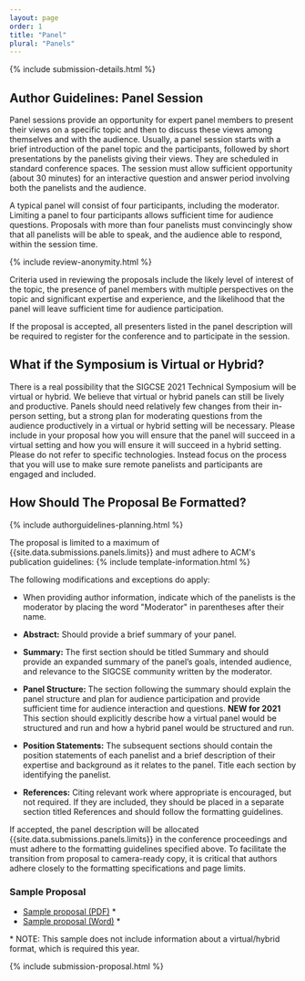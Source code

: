 ```yaml
---
layout: page
order: 1
title: "Panel"
plural: "Panels"
---
```


{% include submission-details.html %}

## Author Guidelines: Panel Session

Panel sessions provide an opportunity for expert panel members to present their views on a specific topic and then to discuss these views among themselves and with the audience. Usually, a panel session starts with a brief introduction of the panel topic and the participants, followed by short presentations by the panelists giving their views. They are scheduled in standard conference spaces. The session must allow sufficient opportunity (about 30 minutes) for an interactive question and answer period involving both the panelists and the audience.

A typical panel will consist of four participants, including the moderator. Limiting a panel to four participants allows sufficient time for audience questions. Proposals with more than four panelists must convincingly show that all panelists will be able to speak, and the audience able to respond, within the session time.


{% include review-anonymity.html %}

Criteria used in reviewing the proposals include the likely level of interest of the topic, the presence of panel members with multiple perspectives on the topic and significant expertise and experience, and the likelihood that the panel will leave sufficient time for audience participation.

If the proposal is accepted, all presenters listed in the panel description will be required to register for the conference and to participate in the session.

## What if the Symposium is Virtual or Hybrid?

There is a real possibility that the SIGCSE 2021 Technical Symposium will be virtual or hybrid.  We believe that virtual or hybrid panels can still be lively and productive.  Panels should need relatively few changes from their in-person setting, but a strong plan for moderating questions from the audience productively in a virtual or hybrid setting will be necessary.  Please include in your proposal how you will ensure that the panel will succeed in a virtual setting and how you will ensure it will succeed in a hybrid setting.  Please do not refer to specific technologies.  Instead focus on the process that you will use to make sure remote panelists and participants are engaged and included.


## How Should The Proposal Be Formatted?
{% include authorguidelines-planning.html %}

The proposal is limited to a maximum of {{site.data.submissions.panels.limits}} and must adhere to ACM's publication guidelines:
{% include template-information.html %}

The following modifications and exceptions do apply:

-   When providing author information, indicate which of the panelists
    is the moderator by placing the word "Moderator" in parentheses
    after their name.

-   **Abstract:** Should provide a brief summary of your panel.

- 	**Summary:** The first section should be titled Summary and should provide an expanded summary of the panel’s goals,  intended audience, and relevance to the SIGCSE community written by the moderator.

-	**Panel Structure:** The section following the summary should explain the panel structure and plan for audience participation and provide sufficient time for audience interaction and questions. **NEW for 2021** This section should explicitly describe how a virtual panel would be structured and run and how a hybrid panel would be structured and run.

-	**Position Statements:** The subsequent sections should contain the position statements of each panelist and a brief description of their expertise and background as it relates to the panel. Title each section by identifying the panelist.

-	**References:** Citing relevant work where appropriate is encouraged, but not required. If they are included, they should be placed in a separate section titled References and should follow the formatting guidelines.

If accepted, the panel description will be allocated
{{site.data.submissions.panels.limits}}  in the conference proceedings
and must adhere to the formatting guidelines specified above. To
facilitate the transition from proposal to camera-ready copy, it is
critical that authors adhere closely to the formatting specifications
and page limits.

### Sample Proposal

* [Sample proposal (PDF)](../docs/sigcse-sample-panel.pdf) *
* [Sample proposal (Word)](../docs/sigcse-sample-panel.docx) *

\* NOTE: This sample does not include information about a virtual/hybrid format, which is required this year.

{% include submission-proposal.html %}

